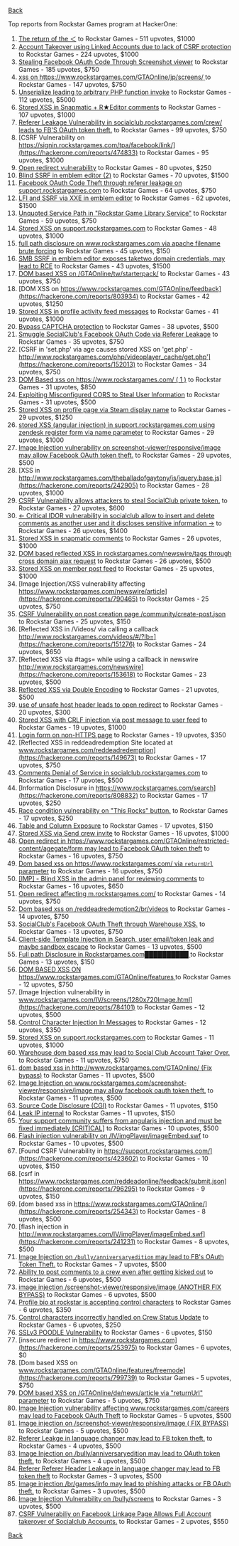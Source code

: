 [Back](../README.md)

Top reports from Rockstar Games program at HackerOne:

1. [The return of the ＜](https://hackerone.com/reports/639684) to Rockstar Games - 511 upvotes, $1000
2. [Account Takeover using Linked Accounts due to lack of CSRF protection](https://hackerone.com/reports/463330) to Rockstar Games - 224 upvotes, $1000
3. [Stealing Facebook OAuth Code Through Screenshot viewer](https://hackerone.com/reports/488269) to Rockstar Games - 185 upvotes, $750
4. [xss on https://www.rockstargames.com/GTAOnline/jp/screens/ ](https://hackerone.com/reports/507494) to Rockstar Games - 147 upvotes, $750
5. [Unserialize leading to arbitrary PHP function invoke](https://hackerone.com/reports/210741) to Rockstar Games - 112 upvotes, $5000
6. [Stored XSS in Snapmatic + R★Editor comments](https://hackerone.com/reports/309531) to Rockstar Games - 107 upvotes, $1000
7. [Referer Leakage Vulnerability in  socialclub.rockstargames.com/crew/ leads to FB'S OAuth token theft.](https://hackerone.com/reports/787160) to Rockstar Games - 99 upvotes, $750
8. [CSRF Vulnerability on https://signin.rockstargames.com/tpa/facebook/link/](https://hackerone.com/reports/474833) to Rockstar Games - 95 upvotes, $1000
9. [Open redirect vulnerability](https://hackerone.com/reports/380760) to Rockstar Games - 80 upvotes, $250
10. [Blind SSRF in emblem editor (2)](https://hackerone.com/reports/265050) to Rockstar Games - 70 upvotes, $1500
11. [Facebook OAuth Code Theft through referer leakage on support.rockstargames.com](https://hackerone.com/reports/482743) to Rockstar Games - 64 upvotes, $750
12. [LFI and SSRF via XXE in emblem editor](https://hackerone.com/reports/347139) to Rockstar Games - 62 upvotes, $1500
13. [Unquoted Service Path in "Rockstar Game Library Service"](https://hackerone.com/reports/716448) to Rockstar Games - 59 upvotes, $750
14. [Stored XSS on support.rockstargames.com](https://hackerone.com/reports/265384) to Rockstar Games - 48 upvotes, $1000
15. [full path disclosure on www.rockstargames.com via apache filename brute forcing](https://hackerone.com/reports/210238) to Rockstar Games - 45 upvotes, $150
16. [SMB SSRF in emblem editor exposes taketwo domain credentials, may lead to RCE](https://hackerone.com/reports/288353) to Rockstar Games - 43 upvotes, $1500
17. [DOM based XSS on /GTAOnline/tw/starterpack/](https://hackerone.com/reports/508517) to Rockstar Games - 43 upvotes, $750
18. [DOM XSS on https://www.rockstargames.com/GTAOnline/feedback](https://hackerone.com/reports/803934) to Rockstar Games - 42 upvotes, $1250
19. [Stored XSS in profile activity feed messages](https://hackerone.com/reports/231444) to Rockstar Games - 41 upvotes, $1000
20. [Bypass CAPTCHA protection](https://hackerone.com/reports/210417) to Rockstar Games - 38 upvotes, $500
21. [Smuggle SocialClub's Facebook OAuth Code via Referer Leakage](https://hackerone.com/reports/342709) to Rockstar Games - 35 upvotes, $750
22. [CSRF in 'set.php' via age causes stored XSS on 'get.php' - http://www.rockstargames.com/php/videoplayer_cache/get.php'](https://hackerone.com/reports/152013) to Rockstar Games - 34 upvotes, $750
23. [DOM Based xss on https://www.rockstargames.com/ ( 1 )](https://hackerone.com/reports/475442) to Rockstar Games - 31 upvotes, $850
24. [Exploiting Misconfigured CORS to Steal User Information](https://hackerone.com/reports/317391) to Rockstar Games - 31 upvotes, $500
25. [Stored XSS on profile page via Steam display name](https://hackerone.com/reports/282604) to Rockstar Games - 29 upvotes, $1250
26. [stored XSS (angular injection) in support.rockstargames.com using zendesk register form via name parameter](https://hackerone.com/reports/354262) to Rockstar Games - 29 upvotes, $1000
27. [Image Injection vulnerability on screenshot-viewer/responsive/image may allow Facebook OAuth token theft.](https://hackerone.com/reports/655288) to Rockstar Games - 29 upvotes, $500
28. [XSS in http://www.rockstargames.com/theballadofgaytony/js/jquery.base.js](https://hackerone.com/reports/242905) to Rockstar Games - 28 upvotes, $1000
29. [CSRF Vulnerability allows attackers to steal SocialClub private token.](https://hackerone.com/reports/253128) to Rockstar Games - 27 upvotes, $600
30. [\<- Critical IDOR vulnerability in socialclub allow to insert and delete comments as another user and it discloses sensitive information -\>](https://hackerone.com/reports/204292) to Rockstar Games - 26 upvotes, $1400
31. [Stored XSS in snapmatic comments](https://hackerone.com/reports/231389) to Rockstar Games - 26 upvotes, $1000
32. [DOM based reflected XSS in rockstargames.com/newswire/tags through cross domain ajax request](https://hackerone.com/reports/172843) to Rockstar Games - 26 upvotes, $500
33. [Stored XSS on member post feed](https://hackerone.com/reports/264002) to Rockstar Games - 25 upvotes, $1000
34. [Image Injection/XSS vulnerability affecting https://www.rockstargames.com/newswire/article](https://hackerone.com/reports/790465) to Rockstar Games - 25 upvotes, $750
35. [CSRF Vulnerability on post creation page /community/create-post.json](https://hackerone.com/reports/487378) to Rockstar Games - 25 upvotes, $150
36. [Reflected XSS in /Videos/ via calling a callback http://www.rockstargames.com/videos/#/?lb=](https://hackerone.com/reports/151276) to Rockstar Games - 24 upvotes, $650
37. [Reflected XSS via #tags= while using a callback in newswire  http://www.rockstargames.com/newswire](https://hackerone.com/reports/153618) to Rockstar Games - 23 upvotes, $500
38. [Reflected XSS via Double Encoding](https://hackerone.com/reports/246505) to Rockstar Games - 21 upvotes, $500
39. [use of unsafe host header leads to open redirect](https://hackerone.com/reports/210875) to Rockstar Games - 20 upvotes, $300
40. [Stored XSS with CRLF injection via post message to user feed](https://hackerone.com/reports/263191) to Rockstar Games - 19 upvotes, $1000
41. [Login form on non-HTTPS page](https://hackerone.com/reports/214571) to Rockstar Games - 19 upvotes, $350
42. [Reflected XSS in reddeadredemption Site  located at www.rockstargames.com/reddeadredemption](https://hackerone.com/reports/149673) to Rockstar Games - 17 upvotes, $750
43. [Comments Denial of Service in socialclub.rockstargames.com](https://hackerone.com/reports/214370) to Rockstar Games - 17 upvotes, $500
44. [Information Disclosure in https://www.rockstargames.com/search](https://hackerone.com/reports/808832) to Rockstar Games - 17 upvotes, $250
45. [Race condition vulnerability on "This Rocks" button.](https://hackerone.com/reports/474021) to Rockstar Games - 17 upvotes, $250
46. [Table and Column Exposure](https://hackerone.com/reports/218898) to Rockstar Games - 17 upvotes, $150
47. [Stored XSS via Send crew invite](https://hackerone.com/reports/272997) to Rockstar Games - 16 upvotes, $1000
48. [Open redirect in https://www.rockstargames.com/GTAOnline/restricted-content/agegate/form may lead to Facebook OAuth token theft](https://hackerone.com/reports/798121) to Rockstar Games - 16 upvotes, $750
49. [Dom based xss on https://www.rockstargames.com/ via `returnUrl` parameter](https://hackerone.com/reports/505157) to Rockstar Games - 16 upvotes, $750
50. [[IMP] - Blind XSS in the admin panel for reviewing comments](https://hackerone.com/reports/197337) to Rockstar Games - 16 upvotes, $650
51. [Open redirect affecting  m.rockstargames.com/](https://hackerone.com/reports/781718) to Rockstar Games - 14 upvotes, $750
52. [Dom based xss on /reddeadredemption2/br/videos](https://hackerone.com/reports/488108) to Rockstar Games - 14 upvotes, $750
53. [SocialClub's Facebook OAuth Theft through Warehouse XSS.](https://hackerone.com/reports/316948) to Rockstar Games - 13 upvotes, $750
54. [Client-side Template Injection in Search, user email/token leak and maybe sandbox escape](https://hackerone.com/reports/271960) to Rockstar Games - 13 upvotes, $500
55. [Full path Disclosure in Rockstargames.com██████████ ](https://hackerone.com/reports/210572) to Rockstar Games - 13 upvotes, $150
56. [DOM BASED XSS ON https://www.rockstargames.com/GTAOnline/features ](https://hackerone.com/reports/479612) to Rockstar Games - 12 upvotes, $750
57. [Image Injection vulnerability in www.rockstargames.com/IV/screens/1280x720Image.html](https://hackerone.com/reports/784101) to Rockstar Games - 12 upvotes, $500
58. [Control Character Injection In Messages](https://hackerone.com/reports/210994) to Rockstar Games - 12 upvotes, $350
59. [Stored XSS on support.rockstargames.com](https://hackerone.com/reports/265274) to Rockstar Games - 11 upvotes, $1000
60. [Warehouse dom based xss may lead to Social Club Account Taker Over.](https://hackerone.com/reports/663312) to Rockstar Games - 11 upvotes, $750
61. [dom based xss in http://www.rockstargames.com/GTAOnline/ (Fix bypass)](https://hackerone.com/reports/261571) to Rockstar Games - 11 upvotes, $500
62. [Image Injection on www.rockstargames.com/screenshot-viewer/responsive/image may allow facebook oauth token theft.](https://hackerone.com/reports/497655) to Rockstar Games - 11 upvotes, $500
63. [Source Code Disclosure (CGI)](https://hackerone.com/reports/211418) to Rockstar Games - 11 upvotes, $150
64. [Leak IP internal](https://hackerone.com/reports/271700) to Rockstar Games - 11 upvotes, $150
65. [Your support community suffers from angularjs injection and must be fixed immediately [CRITICAL]](https://hackerone.com/reports/274264) to Rockstar Games - 10 upvotes, $500
66. [Flash injection vulnerability on /IV/imgPlayer/imageEmbed.swf](https://hackerone.com/reports/485382) to Rockstar Games - 10 upvotes, $500
67. [Found CSRF Vulnerability in https://support.rockstargames.com/](https://hackerone.com/reports/423602) to Rockstar Games - 10 upvotes, $150
68. [csrf in https://www.rockstargames.com/reddeadonline/feedback/submit.json](https://hackerone.com/reports/796295) to Rockstar Games - 9 upvotes, $150
69. [dom based xss in https://www.rockstargames.com/GTAOnline/](https://hackerone.com/reports/254343) to Rockstar Games - 8 upvotes, $500
70. [flash injection in http://www.rockstargames.com/IV/imgPlayer/imageEmbed.swf](https://hackerone.com/reports/241231) to Rockstar Games - 8 upvotes, $500
71. [Image Injection on `/bully/anniversaryedition` may lead to FB's OAuth Token Theft.](https://hackerone.com/reports/659784) to Rockstar Games - 7 upvotes, $500
72. [Ability to post comments to a crew even after getting kicked out](https://hackerone.com/reports/197153) to Rockstar Games - 6 upvotes, $500
73. [image injection /screenshot-viewer/responsive/image (ANOTHER FIX BYPASS)](https://hackerone.com/reports/506126) to Rockstar Games - 6 upvotes, $500
74. [Profile bio at rockstar is accepting control characters](https://hackerone.com/reports/214763) to Rockstar Games - 6 upvotes, $350
75. [Control characters incorrectly handled on Crew Status Update](https://hackerone.com/reports/232499) to Rockstar Games - 6 upvotes, $250
76. [SSLv3 POODLE Vulnerability](https://hackerone.com/reports/210331) to Rockstar Games - 6 upvotes, $150
77. [insecure redirect in https://www.rockstargames.com](https://hackerone.com/reports/253975) to Rockstar Games - 6 upvotes, $0
78. [Dom based XSS on www.rockstargames.com/GTAOnline/features/freemode](https://hackerone.com/reports/799739) to Rockstar Games - 5 upvotes, $750
79. [DOM based XSS on /GTAOnline/de/news/article via "returnUrl" parameter](https://hackerone.com/reports/508475) to Rockstar Games - 5 upvotes, $750
80. [Image Injection vulnerability affecting www.rockstargames.com/careers may lead to Facebook OAuth Theft](https://hackerone.com/reports/491654) to Rockstar Games - 5 upvotes, $500
81. [Image injection on /screenshot-viewer/responsive/image ( FIX BYPASS)](https://hackerone.com/reports/505259) to Rockstar Games - 5 upvotes, $500
82. [Referer Leakge in language changer may lead to FB token theft.](https://hackerone.com/reports/809691) to Rockstar Games - 4 upvotes, $500
83. [Image Injection on /bully/anniversaryedition may lead to OAuth token theft.](https://hackerone.com/reports/498358) to Rockstar Games - 4 upvotes, $500
84. [Referer Referer Header Leakage in language changer may lead to FB token theft](https://hackerone.com/reports/870062) to Rockstar Games - 3 upvotes, $500
85. [Image injection /br/games/info may lead to phishing attacks or FB OAuth theft.](https://hackerone.com/reports/510388) to Rockstar Games - 3 upvotes, $500
86. [Image Injection Vulnerability on /bully/screens](https://hackerone.com/reports/661646) to Rockstar Games - 3 upvotes, $500
87. [CSRF Vulnerabiliy on Facebook Linkage Page Allows Full Account takerover of Socialclub Accounts.](https://hackerone.com/reports/653254) to Rockstar Games - 2 upvotes, $550


[Back](../README.md)